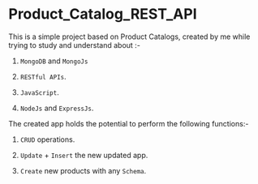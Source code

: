 # Product_Catalog_REST_API


This is a simple project based on Product Catalogs, created by me while trying to study and understand about :-

1. `MongoDB` and `MongoJs`

2. `RESTful APIs`.

3. `JavaScript`.

4. `NodeJs` and `ExpressJs`.

The created app holds the potential to perform the following functions:-

1. `CRUD` operations.

2. `Update` + `Insert` the new updated app.

3. `Create` new products with any `Schema`.